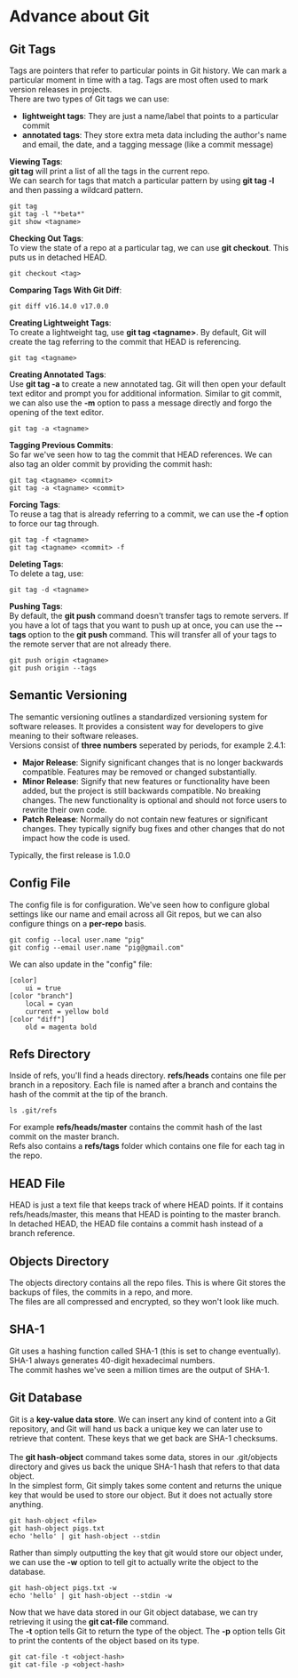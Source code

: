 # Advance about Git

## Git Tags
Tags are pointers that refer to particular points in Git history. We can mark a particular moment in time with a tag. Tags are most often used to mark version releases in projects.<br>
There are two types of Git tags we can use:
- **lightweight tags**: They are just a name/label that points to a particular commit
- **annotated tags**: They store extra meta data including the author's name and email, the date, and a tagging message (like a commit message)

**Viewing Tags**:<br>
**git tag** will print a list of all the tags in the current repo.<br>
We can search for tags that match a particular pattern by using **git tag -l** and then passing a wildcard pattern. 
```
git tag
git tag -l "*beta*"
git show <tagname>
```
**Checking Out Tags**:<br>
To view the state of a repo at a particular tag, we can use **git checkout**. This puts us in detached HEAD.
```
git checkout <tag>
```
**Comparing Tags With Git Diff**:<br>
```
git diff v16.14.0 v17.0.0
```
**Creating Lightweight Tags**:<br>
To create a lightweight tag, use **git tag \<tagname\>**. By default, Git will create the tag referring to the commit that HEAD is referencing.
```
git tag <tagname>
```
**Creating Annotated Tags**:<br>
Use **git tag -a** to create a new annotated tag. Git will then open your default text editor and prompt you for additional information. Similar to git commit, we can also use the **-m** option to pass a message directly and forgo the opening of the text editor.
```
git tag -a <tagname>
```
**Tagging Previous Commits**:<br>
So far we've seen how to tag the commit that HEAD references. We can also tag an older commit by providing the commit hash:
```
git tag <tagname> <commit>
git tag -a <tagname> <commit>
```
**Forcing Tags**:<br>
To reuse a tag that is already referring to a commit, we can use the **-f** option to force our tag through.
```
git tag -f <tagname>
git tag <tagname> <commit> -f
```
**Deleting Tags**:<br>
To delete a tag, use:
```
git tag -d <tagname>
```
**Pushing Tags**:<br>
By default, the **git push** command doesn't transfer tags to remote servers. If you have a lot of tags that you want to push up at once, you can use the **--tags** option to the **git push** command. This will transfer all of your tags to the remote server that are not already there.
```
git push origin <tagname>
git push origin --tags
```

## Semantic Versioning
The semantic versioning outlines a standardized versioning system for software releases. It provides a consistent way for developers to give meaning to their software releases.<br>
Versions consist of **three numbers** seperated by periods, for example 2.4.1:
- **Major Release**: Signify significant changes that is no longer backwards compatible. Features may be removed or changed substantially.
- **Minor Release**: Signify that new features or functionality have been added, but the project is still backwards compatible. No breaking changes. The new functionality is optional and should not force users to rewrite their own code.
- **Patch Release**: Normally do not contain new features or significant changes. They typically signify bug fixes and other changes that do not impact how the code is used.

Typically, the first release is 1.0.0

## Config File
The config file is for configuration. We've seen how to configure global settings like our name and email across all Git repos, but we can also configure things on a **per-repo** basis.
```
git config --local user.name "pig"
git config --email user.name "pig@gmail.com"
```
We can also update in the "config" file:
```
[color]
    ui = true
[color "branch"]
    local = cyan
    current = yellow bold
[color "diff"]
    old = magenta bold
```

## Refs Directory
Inside of refs, you'll find a heads directory. **refs/heads** contains one file per branch in a repository. Each file is named after a branch and contains the hash of the commit at the tip of the branch.
```
ls .git/refs
```
For example **refs/heads/master** contains the commit hash of the last commit on the master branch.<br>
Refs also contains a **refs/tags** folder which contains one file for each tag in the repo.

## HEAD File
HEAD is just a text file that keeps track of where HEAD points. If it contains refs/heads/master, this means that HEAD is pointing to the master branch.<br>
In detached HEAD, the HEAD file contains a commit hash instead of a branch reference.

## Objects Directory
The objects directory contains all the repo files. This is where Git stores the backups of files, the commits in a repo, and more.<br>
The files are all compressed and encrypted, so they won't look like much.

## SHA-1
Git uses a hashing function called SHA-1 (this is set to change eventually).<br>
SHA-1 always generates 40-digit hexadecimal numbers.<br>
The commit hashes we've seen a million times are the output of SHA-1.

## Git Database
Git is a **key-value data store**. We can insert any kind of content into a Git repository, and Git will hand us back a unique key we can later use to retrieve that content. These keys that we get back are SHA-1 checksums.<br>
<br>
The **git hash-object** command takes some data, stores in our .git/objects directory and gives us back the unique SHA-1 hash that refers to that data object.<br>
In the simplest form, Git simply takes some content and returns the unique key that would be used to store our object. But it does not actually store anything.
```
git hash-object <file>
git hash-object pigs.txt
echo 'hello' | git hash-object --stdin
```
Rather than simply outputting the key that git would store our object under, we can use the **-w** option to tell git to actually write the object to the database.
```
git hash-object pigs.txt -w
echo 'hello' | git hash-object --stdin -w
```
Now that we have data stored in our Git object database, we can try retrieving it using the **git cat-file** command.<br>
The **-t** option tells Git to return the type of the object. The **-p** option tells Git to print the contents of the object based on its type.
```
git cat-file -t <object-hash>
git cat-file -p <object-hash>
```
